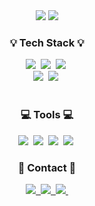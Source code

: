 
<div align="center">
  <img src="https://github-readme-stats.vercel.app/api?username=eunxeum&show_icons=true" />
  <img src="https://github-readme-stats.vercel.app/api/top-langs/?username=eunxeum&hide=contribs,prs&show_icons=true" />
</div>

<h3 align="center">💡 Tech Stack 💡</h3>
<div align="center">
  <img src="https://img.shields.io/badge/spring boot-6DB33F?style=for-the-badge&logo=spring boot&logoColor=white" />&nbsp
  <img src="https://img.shields.io/badge/javascript-F7DF1E.svg?style=for-the-badge&logo=javascript&logoColor=20232a" />&nbsp
  <img src="https://img.shields.io/badge/vue.js-20232a.svg?style=for-the-badge&logo=vue.js&logoColor=white" />&nbsp
</div>

<div align="center">
  <img src="https://img.shields.io/badge/mysql-4479A1?style=for-the-badge&logo=mysql&logoColor=black" />&nbsp
  <img src="https://img.shields.io/badge/aws-232F3E?style=for-the-badge&logo=amazonwebservices&logoColor=white" />&nbsp
</div>

<br>

<h3 align="center">💻 Tools 💻</h3>
<div align="center">
  <img src="https://img.shields.io/badge/git-F05033.svg?style=for-the-badge&logo=git&logoColor=white" />&nbsp
  <img src="https://img.shields.io/badge/github-181717.svg?style=for-the-badge&logo=github&logoColor=white" />&nbsp
  <img src="https://img.shields.io/badge/Notion-F3F3F3.svg?style=for-the-badge&logo=notion&logoColor=black" />&nbsp
  <img src="https://img.shields.io/badge/figma-F24E1E.svg?style=for-the-badge&logo=figma&logoColor=white" />&nbsp
</div>

<h3 align="center">📮 Contact 📮</h3>
<div align="center">
  <a href="leeyeen@gmail.com">
    <img
      src="https://img.shields.io/badge/leeyeen@gmail.com-EA4335?style=for-the-badge&logo=gmailk&logoColor=white"/>&nbsp
  </a>
  <a href="https://blog.naver.com/eunxeum__">
    <img
      src="https://img.shields.io/badge/blog-03C75A?style=for-the-badge&logo=naver&logoColor=white"/>&nbsp
  </a>
  <a href="https://www.instagram.com/eunxeum__">
    <img
      src="https://img.shields.io/badge/instagram-E4405F?style=for-the-badge&logo=instagram&logoColor=white"/>&nbsp
  </a>
</div>


